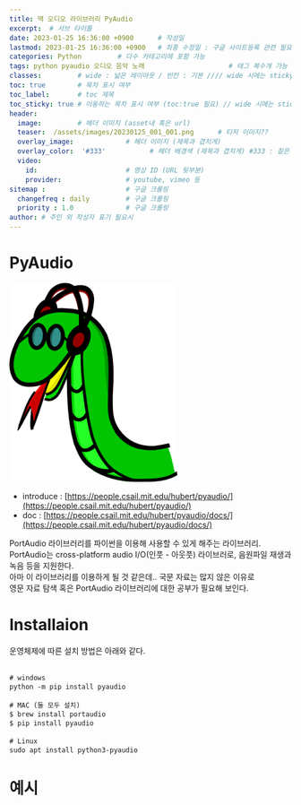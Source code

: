 ```yaml
---
title: 맥 오디오 라이브러리 PyAudio
excerpt:  # 서브 타이틀
date: 2023-01-25 16:36:00 +0900      # 작성일
lastmod: 2023-01-25 16:36:00 +0900   # 최종 수정일 : 구글 사이트등록 관련 필요
categories: Python         # 다수 카테고리에 포함 가능
tags: python pyaudio 오디오 음악 노래                     # 태그 복수개 가능
classes:         # wide : 넓은 레이아웃 / 빈칸 : 기본 //// wide 시에는 sticky toc 불가
toc: true        # 목차 표시 여부
toc_label:       # toc 제목
toc_sticky: true # 이동하는 목차 표시 여부 (toc:true 필요) // wide 시에는 sticky toc 불가
header: 
  image:         # 헤더 이미지 (asset내 혹은 url)
  teaser:  /assets/images/20230125_001_001.png      # 티저 이미지??
  overlay_image:             # 헤더 이미지 (제목과 겹치게)
  overlay_color:  '#333'           # 헤더 배경색 (제목과 겹치게) #333 : 짙은 회색
  video:
    id:                      # 영상 ID (URL 뒷부분)
    provider:                # youtube, vimeo 등
sitemap :                    # 구글 크롤링
  changefreq : daily         # 구글 크롤링
  priority : 1.0             # 구글 크롤링
author: # 주인 외 작성자 표기 필요시
---
```

<!--postNo: 20230125_001-->

# PyAudio

![](/assets/images/20230125_001_001.png)

* introduce : [https://people.csail.mit.edu/hubert/pyaudio/](https://people.csail.mit.edu/hubert/pyaudio/)  
* doc : [https://people.csail.mit.edu/hubert/pyaudio/docs/](https://people.csail.mit.edu/hubert/pyaudio/docs/)  

PortAudio 라이브러리를 파이썬을 이용해 사용할 수 있게 해주는 라이브러리.  
PortAudio는 cross-platform audio I/O(인풋 - 아웃풋) 라이브러로, 음원파일 재생과 녹음 등을 지원한다.  
아마 이 라이브러리를 이용하게 될 것 같은데.. 국문 자료는 많지 않은 이유로  
영문 자료 탐색 혹은 PortAudio 라이브러리에 대한 공부가 필요해 보인다.  


# Installaion

운영체제에 따른 설치 방법은 아래와 같다.  

```terminal

# windows
python -m pip install pyaudio

# MAC (둘 모두 설치)
$ brew install portaudio
$ pip install pyaudio

# Linux
sudo apt install python3-pyaudio

```



# 예시

